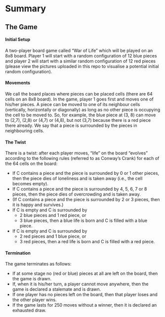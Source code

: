 # Summary

## The Game

#### Initial Setup ####
A two-player board game called “War of Life” which will be played on an 8x8 board. Player 1 will start with a random configuration of 12 blue pieces and player 2 will start with a similar random configuration of 12 red pieces (please view the pictures uploaded in this repo to visualise a potential initial random configuration).

#### Movements ####
We call the board places where pieces can be placed cells (there are 64 cells on an 8x8 board). In the game, player 1 goes first and moves one of his/her pieces. A piece can be moved to one of its neighbour cells (vertically, horizontally or diagonally) as long as no other piece is occupying the cell to be moved to. So, for example, the blue piece at (3, 8) can move to (2,7), (2,8) or (4,7) or (4,8), but not (3,7) because there is a red piece there already. We say that a piece is surrounded by the pieces in neighbouring cells.

#### The Twist ####
There is a twist: after each player moves, “life” on the board “evolves” according to the following rules (referred to as
Conway’s Crank) for each of the 64 cells on the board:
* If C contains a piece and the piece is surrounded by 0 or 1 other pieces, then the piece dies of loneliness and is taken away (i.e., the cell becomes empty).
* If C contains a piece and the piece is surrounded by 4, 5, 6, 7 or 8 pieces, then the piece dies of overcrowding and is taken away.
* (If C contains a piece and the piece is surrounded by 2 or 3 pieces, then it is happy and survives.)
* If C is empty and C is surrounded by
    - 2 blue pieces and 1 red piece, or
    - 3 blue pieces, then a blue life is born and C is filled with a blue piece.
* If C is empty and C is surrounded by
    - 2 red pieces and 1 blue piece, or
    - 3 red pieces, then a red life is born and C is filled with a red piece.

#### Termination ####
The game terminates as follows:
* If at some stage no (red or blue) pieces at all are left on the board, then the game is drawn.
* If, when it is his/her turn, a player cannot move anywhere, then the game is declared a stalemate and is drawn.
* If one player has no pieces left on the board, then that player loses and the other player wins.
* If the game lasts for 250 moves without a winner, then it is declared an exhausted draw.

